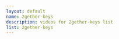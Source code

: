 ```yaml
--- 
layout: default
name: 2gether-keys
description: videos for 2gether-keys list
list: 2gether-keys
---
```


<div class="player">
<div id="player"><!-- "https://www.youtube.com/watch?v={{site.data.lists[page.list][0]}}" --></div>
</div>

